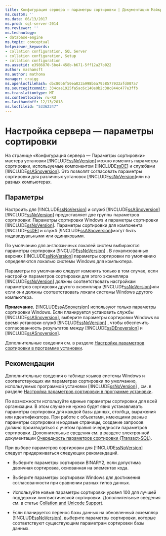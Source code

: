 ```yaml
---
title: Конфигурация сервера — параметры сортировки | Документация Майкрософт
ms.custom: ''
ms.date: 06/13/2017
ms.prod: sql-server-2014
ms.reviewer: ''
ms.technology:
- database-engine
ms.topic: conceptual
helpviewer_keywords:
- collation configuration, SQL Server
- collation configuration, Setup
- collation configuration
ms.assetid: e3986870-5be4-458b-b671-5ff12a27b022
author: mashamsft
ms.author: mathoma
manager: craigg
ms.openlocfilehash: dbc80b6f50ea023a998b6a7958577933afd007a7
ms.sourcegitcommit: 334cae1925fa5ac6c140e0b2c38c844c477e3ffb
ms.translationtype: MT
ms.contentlocale: ru-RU
ms.lasthandoff: 12/13/2018
ms.locfileid: "53362347"
---
```

# <a name="server-configuration---collation"></a>Настройка сервера — параметры сортировки
  На странице «Конфигурация сервера — Параметры сортировки» мастера установки [!INCLUDE[ssNoVersion](../../includes/ssnoversion-md.md)] можно изменить параметры сортировки, используемые компонентом [!INCLUDE[ssDE](../../includes/ssde-md.md)] и службами [!INCLUDE[ssASnoversion](../../includes/ssasnoversion-md.md)]. Это позволят согласовать параметры сортировки для различных установок [!INCLUDE[ssNoVersion](../../includes/ssnoversion-md.md)]или на разных компьютерах.  
  
## <a name="options"></a>Параметры  
 Настроить для [!INCLUDE[ssNoVersion](../../includes/ssnoversion-md.md)] и служб [!INCLUDE[ssASnoversion](../../includes/ssasnoversion-md.md)]  
 [!INCLUDE[ssNoVersion](../../includes/ssnoversion-md.md)] предоставляет две группы параметров сортировки: Параметры сортировки Windows и параметры сортировки [!INCLUDE[ssNoVersion](../../includes/ssnoversion-md.md)]. Параметры сортировки для компонента [!INCLUDE[ssDE](../../includes/ssde-md.md)] и служб [!INCLUDE[ssASnoversion](../../includes/ssasnoversion-md.md)]могут быть индивидуальными или одинаковыми.  
  
 По умолчанию для англоязычных локалей систем выбираются параметры сортировки [!INCLUDE[ssNoVersion](../../includes/ssnoversion-md.md)] . В локализованных версиях [!INCLUDE[ssNoVersion](../../includes/ssnoversion-md.md)] параметры сортировки по умолчанию определяются локалью системы Windows для компьютера.  
  
 Параметры по умолчанию следует изменять только в том случае, если настройки параметров сортировки для этого экземпляра [!INCLUDE[ssNoVersion](../../includes/ssnoversion-md.md)] должны соответствовать настройкам параметров сортировки другого экземпляра [!INCLUDE[ssNoVersion](../../includes/ssnoversion-md.md)]или если они должны соответствовать локали системы Windows другого компьютера.  
  
 **Примечание.** [!INCLUDE[ssASnoversion](../../includes/ssasnoversion-md.md)] используют только параметры сортировки Windows. Если планируется установить службы [!INCLUDE[ssASnoversion](../../includes/ssasnoversion-md.md)], выберите параметры сортировки Windows во время установки служб [!INCLUDE[ssNoVersion](../../includes/ssnoversion-md.md)] , чтобы обеспечить согласованность результатов между [!INCLUDE[ssDEnoversion](../../includes/ssdenoversion-md.md)] и [!INCLUDE[ssASnoversion](../../includes/ssasnoversion-md.md)].  
  
 Дополнительные сведения см. в разделе [Настройка параметров сортировки в программе установки](https://go.microsoft.com/fwlink/?LinkId=190977).  
  
## <a name="best-practices"></a>Рекомендации  
 Дополнительные сведения о таблице языков системы Windows и соответствующих им параметрах сортировки по умолчанию, используемых программой установки [!INCLUDE[ssNoVersion](../../includes/ssnoversion-md.md)] , см. в разделе [Настройка параметров сортировки в программе установки](https://go.microsoft.com/fwlink/?LinkId=190977).  
  
 По возможности используйте единые параметры сортировки для всей организации. В этом случае не нужно будет явно устанавливать параметры сортировки для каждой базы данных, столбца, выражения или идентификатора. При работе с объектами, имеющими разные параметры сортировки и кодовые страницы, создание запросов должно производиться с учетом правил очередности параметров сортировки. Дополнительные сведения см. в разделе электронной документации [Очередность параметров сортировки (Transact-SQL)](/sql/t-sql/statements/collation-precedence-transact-sql).  
  
 При выборе параметров сортировки для [!INCLUDE[ssNoVersion](../../includes/ssnoversion-md.md)] следует придерживаться следующих рекомендаций.  
  
-   Выберите параметры сортировки BINARY2, если допустима двоичная сортировка, основанная на элементах кода.  
  
-   Выберите параметры сортировки Windows для достижения согласованности при сравнении разных типов данных.  
  
-   Используйте новые параметры сортировки уровня 100 для лучшей поддержки лингвистической сортировки. Дополнительные сведения см. в статье [Collation and Unicode Support](../../relational-databases/collations/collation-and-unicode-support.md).  
  
-   Если планируется перенос базы данных на обновленный экземпляр [!INCLUDE[ssNoVersion](../../includes/ssnoversion-md.md)], выберите параметры сортировки, которые соответствуют существующим параметрам сортировки базы данных.  
  
  
